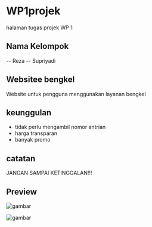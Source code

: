 # WP1projek
halaman tugas projek WP 1

## Nama Kelompok

-- Reza
-- Supriyadi

## Websitee bengkel

Website untuk pengguna menggunakan layanan bengkel

## keunggulan

- tidak perlu mengambil nomor antrian
- harga transparan
- banyak promo




## catatan

JANGAN SAMPAI KETINGGALAN!!!


## Preview

![gambar](img/preview.png)

![gambar](img/preview2.png)
